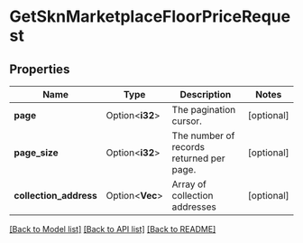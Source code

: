 # GetSknMarketplaceFloorPriceRequest

## Properties

Name | Type | Description | Notes
------------ | ------------- | ------------- | -------------
**page** | Option<**i32**> | The pagination cursor. | [optional]
**page_size** | Option<**i32**> | The number of records returned per page. | [optional]
**collection_address** | Option<**Vec<String>**> | Array of collection addresses | [optional]

[[Back to Model list]](../README.md#documentation-for-models) [[Back to API list]](../README.md#documentation-for-api-endpoints) [[Back to README]](../README.md)


